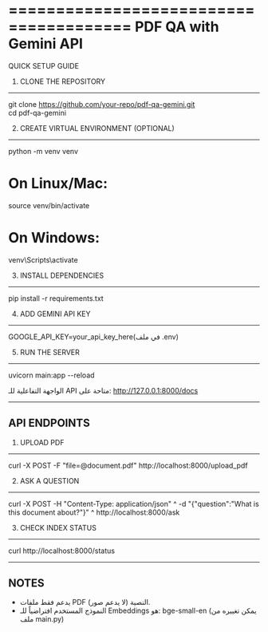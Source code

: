 =======================================
        PDF QA with Gemini API
=======================================

QUICK SETUP GUIDE

1. CLONE THE REPOSITORY
------------------------
git clone https://github.com/your-repo/pdf-qa-gemini.git  
cd pdf-qa-gemini  

2. CREATE VIRTUAL ENVIRONMENT (OPTIONAL)
----------------------------------------
python -m venv venv  

# On Linux/Mac:
source venv/bin/activate  

# On Windows:
venv\Scripts\activate  

3. INSTALL DEPENDENCIES
------------------------
pip install -r requirements.txt

4. ADD GEMINI API KEY
----------------------
GOOGLE_API_KEY=your_api_key_here(في ملف .env)

5. RUN THE SERVER
------------------
uvicorn main:app --reload

الواجهة التفاعلية للـ API متاحة على:
http://127.0.0.1:8000/docs

---------------------------------------
 API ENDPOINTS
---------------------------------------

1. UPLOAD PDF
--------------
curl -X POST -F "file=@document.pdf" http://localhost:8000/upload_pdf

2. ASK A QUESTION
-----------------
curl -X POST -H "Content-Type: application/json" ^
-d "{\"question\":\"What is this document about?\"}" ^
http://localhost:8000/ask

3. CHECK INDEX STATUS
----------------------
curl http://localhost:8000/status

---------------------------------------
NOTES
---------------------------------------

- يدعم فقط ملفات PDF النصية (لا يدعم صور).
- النموذج المستخدم افتراضياً للـ Embeddings هو: bge-small-en
  (يمكن تغييره من ملف main.py)

